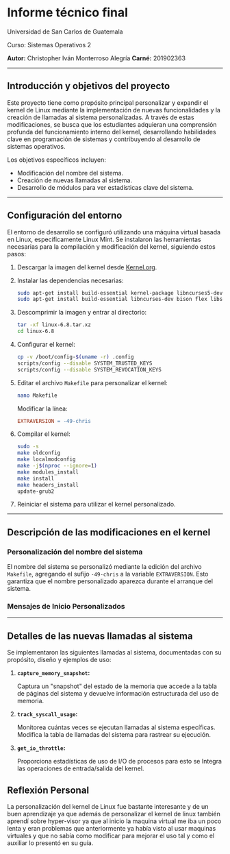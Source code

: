 # Informe técnico final

Universidad de San Carlos de Guatemala

Curso: Sistemas Operativos 2

**Autor:** Christopher Iván Monterroso Alegría
**Carné:** 201902363

---

## Introducción y objetivos del proyecto

Este proyecto tiene como propósito principal personalizar y expandir el kernel de Linux mediante la implementación de nuevas funcionalidades y la creación de llamadas al sistema personalizadas. A través de estas modificaciones, se busca que los estudiantes adquieran una comprensión profunda del funcionamiento interno del kernel, desarrollando habilidades clave en programación de sistemas y contribuyendo al desarrollo de sistemas operativos.

Los objetivos específicos incluyen:

- Modificación del nombre del sistema.
- Creación de nuevas llamadas al sistema.
- Desarrollo de módulos para ver estadísticas clave del sistema.

---

## Configuración del entorno

El entorno de desarrollo se configuró utilizando una máquina virtual basada en Linux, específicamente Linux Mint. Se instalaron las herramientas necesarias para la compilación y modificación del kernel, siguiendo estos pasos:

1. Descargar la imagen del kernel desde [Kernel.org](https://www.kernel.org/pub/linux/kernel/v6.x/linux-6.8.tar.xz).
2. Instalar las dependencias necesarias:

   ```bash
   sudo apt-get install build-essential kernel-package libncurses5-dev fakeroot wget bzip2 openssl
   sudo apt-get install build-essential libncurses-dev bison flex libssl-dev libelf-dev
   ```
3. Descomprimir la imagen y entrar al directorio:

   ```bash
   tar -xf linux-6.8.tar.xz
   cd linux-6.8
   ```
4. Configurar el kernel:

   ```bash
   cp -v /boot/config-$(uname -r) .config
   scripts/config --disable SYSTEM_TRUSTED_KEYS
   scripts/config --disable SYSTEM_REVOCATION_KEYS
   ```
5. Editar el archivo `Makefile` para personalizar el kernel:

   ```bash
   nano Makefile
   ```

   Modificar la línea:

   ```makefile
   EXTRAVERSION = -49-chris
   ```
6. Compilar el kernel:

   ```bash
   sudo -s
   make oldconfig
   make localmodconfig
   make -j$(nproc --ignore=1)
   make modules_install
   make install
   make headers_install
   update-grub2
   ```
7. Reiniciar el sistema para utilizar el kernel personalizado.

---

## Descripción de las modificaciones en el kernel

### Personalización del nombre del sistema

El nombre del sistema se personalizó mediante la edición del archivo `Makefile`, agregando el sufijo `-49-chris` a la variable `EXTRAVERSION`. Esto garantiza que el nombre personalizado aparezca durante el arranque del sistema.

### Mensajes de Inicio Personalizados

---

## Detalles de las nuevas llamadas al sistema

Se implementaron las siguientes llamadas al sistema, documentadas con su propósito, diseño y ejemplos de uso:

1. **`capture_memory_snapshot`:**

   Captura un "snapshot" del estado de la memoria que accede a la tabla de páginas del sistema y devuelve información estructurada del uso de memoria.
2. **`track_syscall_usage`:**

   Monitorea cuántas veces se ejecutan llamadas al sistema específicas. Modifica la tabla de llamadas del sistema para rastrear su ejecución.
3. **`get_io_throttle`:**

   Proporciona estadísticas de uso de I/O de procesos para esto se Integra las operaciones de entrada/salida del kernel.

## Reflexión Personal

La personalización del kernel de Linux fue bastante interesante y de un buen aprendizaje ya que además de personalizar el kernel de linux también aprendí sobre hyper-visor ya que al inicio la maquina virtual me iba un poco lenta y eran problemas que anteriormente ya había visto  al usar maquinas virtuales y que no sabía como modificar para mejorar el uso tal y como el auxiliar lo presentó en su guía.
